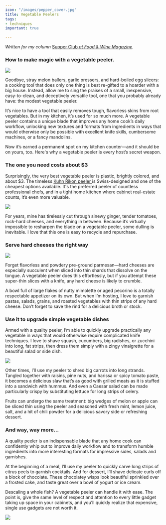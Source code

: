 ```yaml
---
icon: "/images/pepper_cover.jpg"
title: Vegetable Peelers
tags:
- techniques
important: true

---
```

_Written for my column_ [Supper Club _at Food & Wine Magazine_](https://www.foodandwine.com/cooking-techniques/hot-peppers-preserving-supper-club)_._

### **How to make magic with a vegetable peeler.**

![](https://imagesvc.meredithcorp.io/v3/mm/image?url=https%3A%2F%2Fstatic.onecms.io%2Fwp-content%2Fuploads%2Fsites%2F9%2F2020%2F02%2Fways-to-use-a-veggie-peeler-FT-BLOG0220-3.jpg)

Goodbye, stray melon ballers, garlic pressers, and hard-boiled egg slicers: a cooking tool that does only one thing is best re-gifted to a hoarder with a big house.  Instead, allow me to sing the praises of a small, inexpensive, easy-to-clean, and deceptively versatile tool, one that you probably already have: the modest vegetable peeler.

It’s nice to have a tool that easily removes tough, flavorless skins from root vegetables. But in my kitchen, it’s used for so much more. A vegetable peeler contains a unique blade that improves any home cook’s daily workflow, unlocking new textures and formats from ingredients in ways that would otherwise only be possible with excellent knife skills, cumbersome machines, or a fancy mandolins.

Now it’s earned a permanent spot on my kitchen counter—and it should be on yours, too. Here's why a vegetable peeler is every host’s secret weapon.

### **The one you need costs about $3**

Surprisingly, the very best vegetable peeler is plastic, brightly colored, and about $3. The timeless [Kuhn Rikon peeler ](https://www.amazon.com/Kuhn-Rikoma-Original-Peeler-3-Pack/dp/B083PQLPPT/ref=as_li_ss_tl?ie=UTF8&linkCode=ll1&tag=fwjonahreiderveggiepeeler0220-20&linkId=169c8a32f5375edd1e69251e650601d1&language=en_US "(opens new window)")is Swiss-designed and one of the cheapest options available. It's the preferred peeler of countless professional chefs, and in a tight home kitchen where cabinet real-estate counts, it’s even more valuable.

![](https://images-na.ssl-images-amazon.com/images/I/81wc3tSnWFL._AC_SL1500_.jpg)

For years, mine has tirelessly cut through sinewy ginger, tender tomatoes, rock-hard cheeses, and everything in between. Because it’s virtually impossible to resharpen the blade on a vegetable peeler, some dulling is inevitable. I love that this one is easy to recycle and repurchase.

### **Serve hard cheeses the right way**

![](https://imagesvc.meredithcorp.io/v3/mm/image?url=https%3A%2F%2Fstatic.onecms.io%2Fwp-content%2Fuploads%2Fsites%2F9%2F2020%2F02%2Fways-to-use-a-veggie-peeler-XL-BLOG0220.jpg)

Forget flavorless and powdery pre-ground parmesan—hard cheeses are especially succulent when sliced into thin shards that dissolve on the tongue. A vegetable peeler does this effortlessly, but if you attempt these super-thin slices with a knife, any hard cheese is likely to crumble.

A bowl full of large flakes of nutty mimolette or aged pecorino is a totally respectable appetizer on its own. But when I’m hosting, I love to garnish pastas, salads, grains, and roasted vegetables with thin strips of any hard cheese. Don’t forget to save the rind for a delicious broth or stock.

### Use it to upgrade simple vegetable dishes

Armed with a quality peeler, I’m able to quickly upgrade practically any vegetable in ways that would otherwise require complicated knife techniques. I love to shave squash, cucumbers, big radishes, or zucchini into long, fat strips, then dress them simply with a zingy vinaigrette for a beautiful salad or side dish.

![](https://imagesvc.meredithcorp.io/v3/mm/image?url=https%3A%2F%2Fstatic.onecms.io%2Fwp-content%2Fuploads%2Fsites%2F9%2F2020%2F02%2Fways-to-use-a-veggie-peeler-FT-BLOG0220-3.jpg)

Other times, I’ll use my peeler to shred big carrots into long strands. Tangled together with raisins, pine nuts, and harissa or spicy tomato paste, it becomes a delicious slaw that’s as good with grilled meats as it is stuffed into a sandwich with hummus. And even a Caesar salad can be made particularly crispy by substituting lettuce for long strips of celery.

Fruits can undergo the same treatment: big wedges of melon or apple can be sliced thin using the peeler and seasoned with fresh mint, lemon juice, salt, and a hit of chili powder for a delicious savory side or refreshing dessert.

### And way, way more…

A quality peeler is an indispensable blade that any home cook can confidently whip out to improve daily workflow and to transform humble ingredients into more interesting formats for impressive sides, salads and garnishes.

At the beginning of a meal, I’ll use my peeler to quickly carve long strips of citrus peels to garnish cocktails. And for dessert, I’ll shave delicate curls off a block of chocolate. These chocolatey wisps look beautiful sprinkled over a frosted cake, and taste great over a bowl of yogurt or ice cream.

Descaling a whole fish? A vegetable peeler can handle it with ease. The point is, give the same level of respect and attention to every little gadget taking up space in your cabinets, and you’ll quickly realize that expensive, single use gadgets are not worth it.

![](https://imagesvc.meredithcorp.io/v3/mm/image?url=https%3A%2F%2Fstatic.onecms.io%2Fwp-content%2Fuploads%2Fsites%2F9%2F2020%2F02%2Fways-to-use-a-veggie-peeler-FT-BLOG0220.jpg)